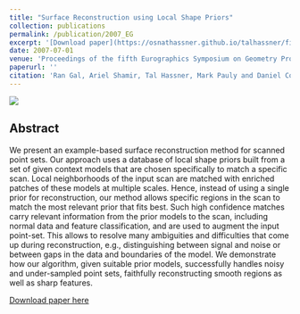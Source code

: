 ```yaml
---
title: "Surface Reconstruction using Local Shape Priors"
collection: publications
permalink: /publication/2007_EG
excerpt: '[Download paper](https://osnathassner.github.io/talhassner/files/2007_SRL.pdf)'
date: 2007-07-01
venue: 'Proceedings of the fifth Eurographics Symposium on Geometry Processing (SGP), Barcelona'
paperurl: ''
citation: 'Ran Gal, Ariel Shamir, Tal Hassner, Mark Pauly and Daniel Cohen-Or. (2007). &quot;Surface Reconstruction using Local Shape Priors.&quot; <i>Proceedings of the fifth Eurographics Symposium on Geometry Processing (SGP), Barcelona </i>.'
---
```


<img src='https://osnathassner.github.io/talhassner/images/SRL - Icon.jpg'> 

Abstract
------
We present an example-based surface reconstruction method for scanned point sets. Our approach uses a database of local shape priors built from a set of given context models that are chosen specifically to match a specific scan. Local neighborhoods of the input scan are matched with enriched patches of these models at multiple scales. Hence, instead of using a single prior for reconstruction, our method allows specific regions in the scan to match the most relevant prior that fits best. Such high confidence matches carry relevant information from the prior models to the scan, including normal data and feature classification, and are used to augment the input point-set. This allows to resolve many ambiguities and difficulties that come up during reconstruction, e.g., distinguishing between signal and noise or between gaps in the data and boundaries of the model. We demonstrate how our algorithm, given suitable prior models, successfully handles noisy and under-sampled point sets, faithfully reconstructing smooth regions as well as sharp features.


[Download paper here](http://osnathassner.github.io/talhassner/files/2007_SRL.pdf)
